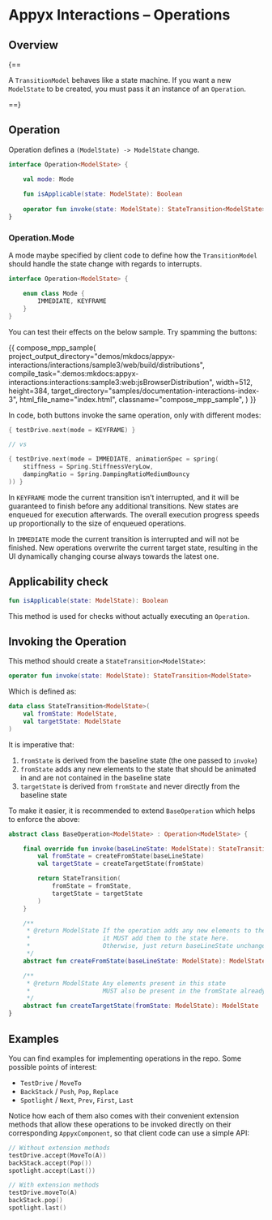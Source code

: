 # Appyx Interactions – Operations


## Overview

{==

A `TransitionModel` behaves like a state machine. If you want a new `ModelState` to be created, you must pass it an instance of an `Operation`.

==}


## Operation

Operation defines a `(ModelState) -> ModelState` change.


```kotlin
interface Operation<ModelState> {

    val mode: Mode
    
    fun isApplicable(state: ModelState): Boolean
    
    operator fun invoke(state: ModelState): StateTransition<ModelState>
}
```

### Operation.Mode

A mode maybe specified by client code to define how the `TransitionModel` should handle the state change with regards to interrupts. 

```kotlin
interface Operation<ModelState> {

    enum class Mode {
        IMMEDIATE, KEYFRAME
    }
}
```

You can test their effects on the below sample. Try spamming the buttons:

{{
    compose_mpp_sample(
        project_output_directory="demos/mkdocs/appyx-interactions/interactions/sample3/web/build/distributions",
        compile_task=":demos:mkdocs:appyx-interactions:interactions:sample3:web:jsBrowserDistribution",
        width=512,
        height=384,
        target_directory="samples/documentation-interactions-index-3",
        html_file_name="index.html",
        classname="compose_mpp_sample",
    )
}}

In code, both buttons invoke the same operation, only with different modes:

```kotlin
{ testDrive.next(mode = KEYFRAME) }

// vs

{ testDrive.next(mode = IMMEDIATE, animationSpec = spring(
    stiffness = Spring.StiffnessVeryLow,
    dampingRatio = Spring.DampingRatioMediumBouncy
)) }
```

In `KEYFRAME` mode the current transition isn’t interrupted, and it will be guaranteed to finish before any additional transitions. New states are enqueued for execution afterwards. The overall execution progress speeds up proportionally to the size of enqueued operations.

In `IMMEDIATE` mode the current transition is interrupted and will not be finished. New operations overwrite the current target state, resulting in the UI dynamically changing course always towards the latest one.


## Applicability check

```kotlin
fun isApplicable(state: ModelState): Boolean
```

This method is used for checks without actually executing an `Operation`. 


## Invoking the Operation

This method should create a `StateTransition<ModelState>`:

```kotlin
operator fun invoke(state: ModelState): StateTransition<ModelState>
```

Which is defined as:

```kotlin
data class StateTransition<ModelState>(
    val fromState: ModelState,
    val targetState: ModelState
)
```

It is imperative that:

1. `fromState` is derived from the baseline state (the one passed to `invoke`)
2. `fromState` adds any new elements to the state that should be animated in and are not contained in the baseline state
3. `targetState` is derived from `fromState` and never directly from the baseline state

To make it easier, it is recommended to extend `BaseOperation` which helps to enforce the above:

```kotlin
abstract class BaseOperation<ModelState> : Operation<ModelState> {

    final override fun invoke(baseLineState: ModelState): StateTransition<ModelState> {
        val fromState = createFromState(baseLineState)
        val targetState = createTargetState(fromState)

        return StateTransition(
            fromState = fromState,
            targetState = targetState
        )
    }

    /**
     * @return ModelState If the operation adds any new elements to the scene,
     *                    it MUST add them to the state here.
     *                    Otherwise, just return baseLineState unchanged.
     */
    abstract fun createFromState(baseLineState: ModelState): ModelState

    /**
     * @return ModelState Any elements present in this state
     *                    MUST also be present in the fromState already.
     */
    abstract fun createTargetState(fromState: ModelState): ModelState
}
```


## Examples

You can find examples for implementing operations in the repo. Some possible points of interest:

- `TestDrive` / `MoveTo`
- `BackStack` / `Push`, `Pop`, `Replace`
- `Spotlight` / `Next`, `Prev`, `First`, `Last`

Notice how each of them also comes with their convenient extension methods that allow these operations to be invoked directly on their corresponding `AppyxComponent`, so that client code can use a simple API:

```kotlin
// Without extension methods
testDrive.accept(MoveTo(A))
backStack.accept(Pop())
spotlight.accept(Last())

// With extension methods
testDrive.moveTo(A)
backStack.pop()
spotlight.last() 
```

